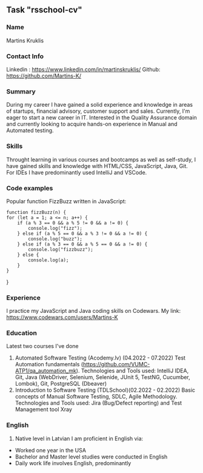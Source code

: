 ## Task "rsschool-cv"
### Name
Martins Kruklis
### Contact Info
Linkedin : https://www.linkedin.com/in/martinskruklis/
Github: https://github.com/Martins-K/
### Summary
During my career I have gained a solid experience and knowledge in areas of startups, financial advisory, customer support and sales. Currently, I'm eager to start a new career in IT. Interested in the Quality Assurance domain and currently looking to acquire hands-on experience in Manual and Automated testing.
### Skills
Throught learning in various courses and bootcamps as well as self-study, I have gained skills and knowledge with HTML/CSS, JavaScript, Java, Git. For IDEs I have predominantly used IntelliJ and VSCode. 
### Code examples
Popular function FizzBuzz written in JavaScript:

    function fizzBuzz(n) {
    for (let a = 1; a <= n; a++) {
        if (a % 3 == 0 && a % 5 != 0 && a != 0) {
            console.log("fizz");
        } else if (a % 5 == 0 && a % 3 != 0 && a != 0) {
            console.log("buzz");
        } else if (a % 3 == 0 && a % 5 == 0 && a != 0) {
            console.log("fizzbuzz");
        } else {
            console.log(a);
        }
    }
}
### Experience
I practice my JavaScript and Java coding skills on Codewars. My link: https://www.codewars.com/users/Martins-K
### Education
Latest two courses I've done
1. Automated Software Testing (Acodemy.lv) (04.2022 - 07.2022)
Test Automation fundamentals (https://github.com/VUMC-ATP1/qa_automation_mk).
Technologies and Tools used: IntelliJ IDEA, Git, Java (WebDriver, Selenium, Selenide, JUnit 5, TestNG, Cucumber, Lombok), Git, PostgreSQL (Dbeaver)
2. Introduction to Software Testing (TDLSchool)(02.2022 - 02.2022)
Basic concepts of Manual Software Testing, SDLC, Agile Methodology.
Technologies and Tools used: Jira (Bug/Defect reporting) and Test Management tool Xray
### English
1. Native level in Latvian
I am proficient in English via:
 - Worked one year in the USA
 - Bachelor and Master level studies were conducted in English
 - Daily work life involves English, predominantly
